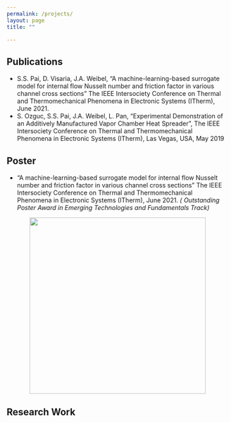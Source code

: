 ```yaml
---
permalink: /projects/
layout: page
title: ""

---
```


## Publications
- S.S. Pai, D. Visaria, J.A. Weibel, “A machine-learning-based surrogate model for internal flow Nusselt number and friction factor in various channel cross sections” The IEEE Intersociety Conference on Thermal and Thermomechanical Phenomena in Electronic Systems (ITherm), June 2021.
- S. Ozguc, S.S. Pai, J.A. Weibel, L. Pan, “Experimental Demonstration of an Additively Manufactured Vapor Chamber Heat Spreader”, The IEEE Intersociety Conference on Thermal
and Thermomechanical Phenomena in Electronic Systems (ITherm), Las Vegas, USA, May 2019

## Poster
- “A machine-learning-based surrogate model for internal flow Nusselt number and friction factor in various channel cross sections” The IEEE Intersociety Conference on Thermal and Thermomechanical Phenomena in Electronic Systems (ITherm), June 2021. *( Outstanding Poster Award in Emerging Technologies and Fundamentals Track)*
<p align="center">
  <img width="400" src="poster_itherm.pdf">
</p>

## Research Work




